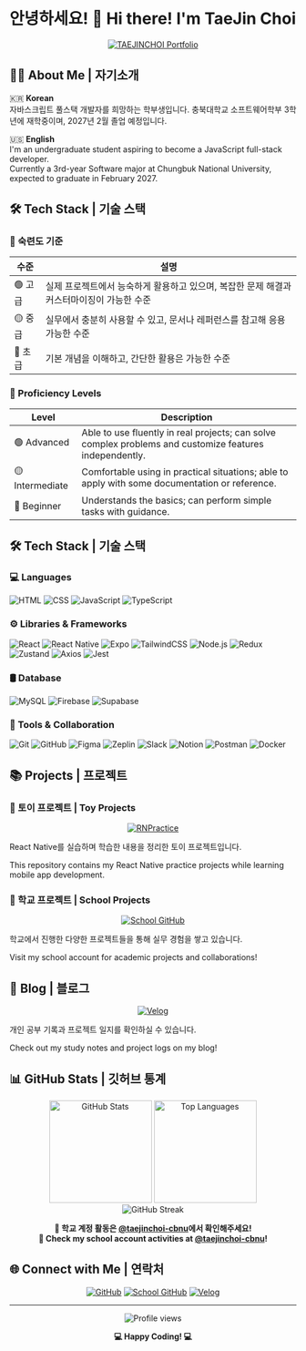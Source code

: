 # 안녕하세요! 👋 Hi there! I'm TaeJin Choi

<div align="center">
  
  [![TAEJINCHOI Portfolio]([https://img.shields.io/badge/TAEJINCHOI--portfolio--Web-100000?style=for-the-badge&logo=vercel&logoColor=white)](https://taetae-01.github.io/TAEJINCHOI-portfolio/)

</div>

## 🙋‍♂️ About Me | 자기소개

🇰🇷 **Korean**  
자바스크립트 풀스택 개발자를 희망하는 학부생입니다.
충북대학교 소프트웨어학부 3학년에 재학중이며, 2027년 2월 졸업 예정입니다.

🇺🇸 **English**  
I'm an undergraduate student aspiring to become a JavaScript full-stack developer.  
Currently a 3rd-year Software major at Chungbuk National University, expected to graduate in February 2027.

## 🛠️ Tech Stack | 기술 스택

### 🧠 숙련도 기준

| 수준  | 설명 |
|-------|------|
| 🟢 고급 | 실제 프로젝트에서 능숙하게 활용하고 있으며, 복잡한 문제 해결과 커스터마이징이 가능한 수준 |
| 🟡 중급 | 실무에서 충분히 사용할 수 있고, 문서나 레퍼런스를 참고해 응용 가능한 수준 |
| 🔵 초급 | 기본 개념을 이해하고, 간단한 활용은 가능한 수준 |

### 🧠 Proficiency Levels

| Level   | Description |
|---------|-------------|
| 🟢 Advanced | Able to use fluently in real projects; can solve complex problems and customize features independently. |
| 🟡 Intermediate | Comfortable using in practical situations; able to apply with some documentation or reference. |
| 🔵 Beginner | Understands the basics; can perform simple tasks with guidance. |



## 🛠️ Tech Stack | 기술 스택

### 💻 Languages
![HTML](https://img.shields.io/badge/HTML5-🟢%20고급-E34F26?style=for-the-badge&logo=html5&logoColor=white)
![CSS](https://img.shields.io/badge/CSS3-🟢%20고급-1572B6?style=for-the-badge&logo=css3&logoColor=white)
![JavaScript](https://img.shields.io/badge/JavaScript-🟢%20고급-F7DF1E?style=for-the-badge&logo=javascript&logoColor=black)
![TypeScript](https://img.shields.io/badge/TypeScript-🟡%20중급-007ACC?style=for-the-badge&logo=typescript&logoColor=white)

### ⚙️ Libraries & Frameworks
![React](https://img.shields.io/badge/React-🟢%20고급-20232A?style=for-the-badge&logo=react&logoColor=61DAFB)
![React Native](https://img.shields.io/badge/React_Native-🟡%20중급-20232A?style=for-the-badge&logo=react&logoColor=61DAFB)
![Expo](https://img.shields.io/badge/Expo-🟡%20중급-000020?style=for-the-badge&logo=expo&logoColor=white)
![TailwindCSS](https://img.shields.io/badge/TailwindCSS-🔵%20초급-06B6D4?style=for-the-badge&logo=tailwindcss&logoColor=white)
![Node.js](https://img.shields.io/badge/Node.js-🔵%20초급-339933?style=for-the-badge&logo=node.js&logoColor=white)
![Redux](https://img.shields.io/badge/Redux-🔵%20초급-764ABC?style=for-the-badge&logo=redux&logoColor=white)
![Zustand](https://img.shields.io/badge/Zustand-🔵%20초급-000000?style=for-the-badge&logo=zustand&logoColor=white)
![Axios](https://img.shields.io/badge/Axios-🔵%20초급-5A29E4?style=for-the-badge&logo=axios&logoColor=white)
![Jest](https://img.shields.io/badge/Jest-🔵%20초급-C21325?style=for-the-badge&logo=jest&logoColor=white)

### 🛢️ Database
![MySQL](https://img.shields.io/badge/MySQL-🟡%20중급-4479A1?style=for-the-badge&logo=mysql&logoColor=white)
![Firebase](https://img.shields.io/badge/Firebase-🟡%20중급-FFCA28?style=for-the-badge&logo=firebase&logoColor=white)
![Supabase](https://img.shields.io/badge/Supabase-🟡%20중급-3ECF8E?style=for-the-badge&logo=supabase&logoColor=white)

### 🧰 Tools & Collaboration
![Git](https://img.shields.io/badge/Git-🟡%20중급-F05032?style=for-the-badge&logo=git&logoColor=white)
![GitHub](https://img.shields.io/badge/GitHub-🟡%20중급-181717?style=for-the-badge&logo=github&logoColor=white)
![Figma](https://img.shields.io/badge/Figma-🟡%20중급-F24E1E?style=for-the-badge&logo=figma&logoColor=white)
![Zeplin](https://img.shields.io/badge/Zeplin-🔵%20초급-FFAE00?style=for-the-badge&logo=zeplin&logoColor=white)
![Slack](https://img.shields.io/badge/Slack-🔵%20초급-4A154B?style=for-the-badge&logo=slack&logoColor=white)
![Notion](https://img.shields.io/badge/Notion-🟢%20고급-000000?style=for-the-badge&logo=notion&logoColor=white)
![Postman](https://img.shields.io/badge/Postman-🟡%20중급-FF6C37?style=for-the-badge&logo=postman&logoColor=white)
![Docker](https://img.shields.io/badge/Docker-🔵%20초급-2496ED?style=for-the-badge&logo=docker&logoColor=white)

## 📚 Projects | 프로젝트

### 🧪 토이 프로젝트 | Toy Projects

<div align="center">

  [![RNPractice](https://img.shields.io/badge/RNPractice--React_Native_Toy_Project-100000?style=for-the-badge&logo=react&logoColor=white)](https://github.com/TaeTae-01/RNParctice)

</div>
React Native를 실습하며 학습한 내용을 정리한 토이 프로젝트입니다.

This repository contains my React Native practice projects while learning mobile app development.

### 🏫 학교 프로젝트 | School Projects
<div align="center">
  
[![School GitHub](https://img.shields.io/badge/🎓_School_Projects_@taejinchoi--cbnu-100000?style=for-the-badge&logo=github&logoColor=white)](https://github.com/taejinchoi-cbnu)

</div>

학교에서 진행한 다양한 프로젝트들을 통해 실무 경험을 쌓고 있습니다.  

Visit my school account for academic projects and collaborations!

## 📝 Blog | 블로그

<div align="center">
  
[![Velog](https://img.shields.io/badge/Velog-20C997?style=for-the-badge&logo=velog&logoColor=white)](https://velog.io/@xowls000)

</div>

개인 공부 기록과 프로젝트 일지를 확인하실 수 있습니다.  

Check out my study notes and project logs on my blog!

## 📊 GitHub Stats | 깃허브 통계

<div align="center">
  <img src="https://github-readme-stats.vercel.app/api?username=TaeTae-01&show_icons=true&theme=tokyonight" alt="GitHub Stats" height="180"/>
  <img src="https://github-readme-stats.vercel.app/api/top-langs/?username=TaeTae-01&layout=compact&theme=tokyonight" alt="Top Languages" height="180"/>
</div>

<div align="center">
  <img src="https://github-readme-streak-stats.herokuapp.com/?user=TaeTae-01&theme=tokyonight" alt="GitHub Streak" />
</div>

<div align="center">
  
  **📌 학교 계정 활동은 [@taejinchoi-cbnu](https://github.com/taejinchoi-cbnu)에서 확인해주세요!**  
  **📌 Check my school account activities at [@taejinchoi-cbnu](https://github.com/taejinchoi-cbnu)!**
  
</div>

## 🌐 Connect with Me | 연락처

<div align="center">
  
[![GitHub](https://img.shields.io/badge/Personal_GitHub-100000?style=for-the-badge&logo=github&logoColor=white)](https://github.com/TaeTae-01)
[![School GitHub](https://img.shields.io/badge/School_GitHub-100000?style=for-the-badge&logo=github&logoColor=white)](https://github.com/taejinchoi-cbnu)
[![Velog](https://img.shields.io/badge/Tech_Blog-20C997?style=for-the-badge&logo=velog&logoColor=white)](https://velog.io/@xowls000)

</div>

---

<div align="center">
  <img src="https://komarev.com/ghpvc/?username=TaeTae-01&label=Profile%20views&color=0e75b6&style=flat" alt="Profile views" />
  
  **💻 Happy Coding! 💻**
</div>
